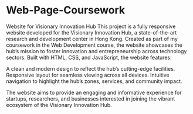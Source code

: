 # Web-Page-Coursework
Website for Visionary Innovation Hub
This project is a fully responsive website developed for the Visionary Innovation Hub, a state-of-the-art research and development center in Hong Kong. Created as part of my coursework in the Web Development course, the website showcases the hub’s mission to foster innovation and entrepreneurship across technology sectors. Built with HTML, CSS, and JavaScript, the website features:

A clean and modern design to reflect the hub’s cutting-edge facilities.
Responsive layout for seamless viewing across all devices.
Intuitive navigation to highlight the hub’s zones, services, and community impact.

The website aims to provide an engaging and informative experience for startups, researchers, and businesses interested in joining the vibrant ecosystem of the Visionary Innovation Hub.
